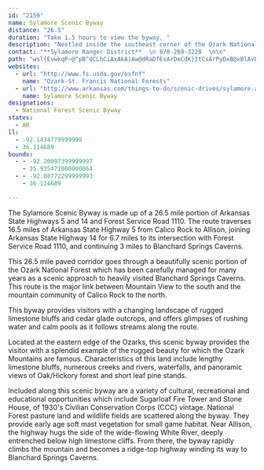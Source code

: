 ```yaml
---
id: "2159"
name: Sylamore Scenic Byway
distance: "26.5"
duration: "Take 1.5 hours to view the byway. "
description: "Nestled inside the southeast corner of the Ozark National Forest, this route on Arkansas Highways 5 and 14 will draw you into the heart of the Ozarks."
contact: "**Sylamore Ranger District**  \n 870-269-3228  \n\n"
path: "wsl{EvwkqP~@^pB^dCLhCiAxAkA|Aw@dRaDfEsArDeCdK}ItCsArPyDxB@xBlAvBxDX~B?fCs@xDM~BFfBNpBxCzJdBlDfBdBtIhBt@l@r@pAj@~BLlDRjAl@tB|A`C`Db@|EKfr@gDhSe@tKP|c@fCbFjAdCtAv@~@~ApCbAxDd@zEbA`E`AdAnB`AdAv@rAX~BKlBm@r@}@|JqRh@_BdAuH|@wC~AcCbBkAzFgDrB_AtBm@fBWt^aBpN_CbDgB~B}BlBsDvI_SrAmERkC?yCw@aIA{Dx@sFjB{G`BsDhCmEdCeKHgAAcPDyAJy@rAyCfDkBfIyCnD[vQg@zJqDxEg@vCPxCfAbClA`HxF|B~@lUxC~D@zMg@`Di@`ImCfJmEjLgGtBm@vB[tMeAhEkA`EmB~@w@rDaErCyEfA_AvAi@`FWzID|GRzg@dJdCt@vLtGvBjBvB`DzAvArA~@rG~Cx@XvBRlCc@bCgAfGoGrGqHl@}BZ}BNiDYqCy@kEKyAD}AHwArBsKPuAv@qShAse@j@_L\\{BnAmD`JgNrAmC|FuRbAsCn@eAbAmA|CgBzIcB~@a@~AgApJmLrAeAdA_@fAOhAExARxQnEdBhBxIvQhEtHxBdD`Z~^tAfC~BfG|BdH~AzCfArAbItEbEjEpA`BbA~B`AxA~@x@x`@`PtJrDfNzDpXzFlUrJcFlGs@zBCv@\\~CrExSDp@lArFx@rA|Al@nGv@fAZh@p@t@rANvB?f@_@~AsE|FsDdHsArB[`AC^j@fDA\\Yl@eAr@mA^qGHwDfAoAf@mHd@i@Rc@^oArFe@jAmArAcEhDoAxA]r@UxAIxK[fAc@|@e@^aBLuCGy@B]Nu@lAm@lBq@~@cA^gA@a@MqAaAu@eAo@k@iBm@iGnDqC|@sA~@iBrCI~@R`D^~AHnDx@pBn@^~AFhBA|A^^TXd@XPzAlCtAdAZj@Nt@?jA_@zGi@xCmB`FEv@JfAf@z@`BbB`CzCbDtFlCvAjAx@|@lB`@dBFpPHx@T^r@p@tBxA^x@XjAFfAW`FwB|QAlQx@zGHrACdBOdBu@vCw@vAo@l@oFrBmAVmA?{@P_@Ta@p@Qz@IxDy@dFOzA?~AYdBmExHsBhJaBxBuGfGcAhC{@vEgAjBgItH_@f@_@dASlAB~AXjBJtDKrAcCxKmB|U_@xAu@zAg@pBk@tCy@~Hk@d@SCwEsAkDWoAYcEmBuA[mCgGo@q@kFkA{NuFgGmH}Ck@aA_@c@_@_@aAYkC@aBImBl@mB|DsJHsA_@yDJg@RW~AUrAId@M\\y@c@gHDgCLm@rCwDXb@d@XbDr@r@SrCeCb@s@`@mAx@kEh@aATqA?a@Oe@"
websites:
  - url: "http://www.fs.usda.gov/osfnf"
    name: "Ozark-St. Francis National Forests"
  - url: "http://www.arkansas.com/things-to-do/scenic-drives/sylamore.aspx"
    name: Sylamore Scenic Byway
designations:
  - National Forest Scenic Byway
states:
  - AR
ll:
  - -92.1434779999999
  - 36.114689
bounds:
  - - -92.20097399999997
    - 35.935471000000064
  - - -92.08772299999993
    - 36.114689

---
```


<p>The Sylamore Scenic Byway is made up of a 26.5 mile portion of Arkansas State Highways 5 and 14 and Forest Service Road 1110. The route traverses 16.5 miles of Arkansas State Highway 5 from Calico Rock to Allison, joining Arkansas State Highway 14 for 6.7 miles to its intersection with Forest Service Road 1110, and continuing 3 miles to Blanchard Springs Caverns.</p>

<p>This 26.5 mile paved corridor goes through a beautifully scenic portion of the Ozark National Forest which has been carefully managed for many years as a scenic approach to heavily visited Blanchard Springs Caverns. This route is the major link between Mountain View to the south and the mountain community of Calico Rock to the north.</p>

<p>This byway provides visitors with a changing landscape of rugged limestone bluffs and cedar glade outcrops, and offers glimpses of rushing water and calm pools as it follows streams along the route.</p>

<p>Located at the eastern edge of the Ozarks, this scenic byway provides the visitor with a splendid example of the rugged beauty for which the Ozark Mountains are famous. Characteristics of this land include lengthy limestone bluffs, numerous creeks and rivers, waterfalls, and panoramic views of Oak/Hickory forest and short leaf pine stands.</p>

<p>Included along this scenic byway are a variety of cultural, recreational and educational opportunities which include Sugarloaf Fire Tower and Stone House, of 1930's Civilian Conservation Corps (CCC) vintage. National Forest pasture land and wildlife fields are scattered along the byway. They provide early age soft mast vegetation for small game habitat. Near Allison, the highway hugs the side of the wide-flowing White River, deeply entrenched below high limestone cliffs. From there, the byway rapidly climbs
the mountain and becomes a ridge-top highway winding its way to Blanchard Springs Caverns.</p>
